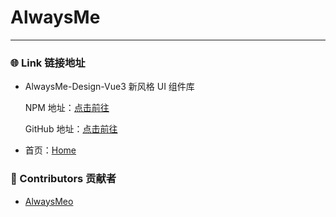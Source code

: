 # AlwaysMe

---

### 🌐 Link 链接地址
-   AlwaysMe-Design-Vue3 新风格 UI 组件库

    NPM 地址：[点击前往](https://www.npmjs.com/package/@alwaysme/design-vue3)

    GitHub 地址：[点击前往](https://github.com/Alwaysmeo/alwaysme-design-vue3)

-   首页：[Home](https://www.alwaysme.org)

###  📌 Contributors 贡献者

-   [AlwaysMeo](https://github.com/Alwaysmeo)
